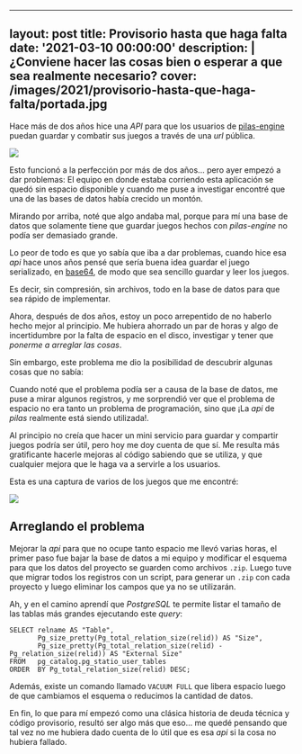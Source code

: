 
---
layout: post
title: Provisorio hasta que haga falta
date: '2021-03-10 00:00:00'
description: |
  ¿Conviene hacer las cosas bien o esperar a que sea realmente
  necesario?
cover: /images/2021/provisorio-hasta-que-haga-falta/portada.jpg
---

Hace más de dos años hice una *API* para que los usuarios de
[pilas-engine](https://www.pilas-engine.com.ar) puedan guardar
y combatir sus juegos a través de una *url* pública.

![](/images/2021/provisorio-hasta-que-haga-falta/exportar.png)

Esto funcionó a la perfección por más de dos años... pero ayer empezó
a dar problemas: El equipo en donde estaba corriendo esta aplicación se quedó sin
espacio disponible y cuando me puse a investigar encontré que una de
las bases de datos había crecido un montón.

Mirando por arriba, noté que algo andaba mal, porque para mí una base de
datos que solamente tiene que guardar juegos hechos con *pilas-engine* no
podía ser demasiado grande.

Lo peor de todo es que yo sabía que iba a dar problemas, cuando hice esa
*api* hace unos años pensé que sería buena idea guardar el juego serializado, en
[base64](https://en.wikipedia.org/wiki/Base64), de modo que sea sencillo guardar y leer los juegos.

Es decir, sin compresión, sin archivos, todo en la base de datos para que
sea rápido de implementar.

Ahora, después de dos años, estoy un poco arrepentido de no haberlo hecho mejor
al principio. Me hubiera ahorrado un par de horas y algo de incertidumbre por
la falta de espacio en el disco, investigar y tener que *ponerme a arreglar las cosas*.

Sin embargo, este problema me dio la posibilidad de descubrir algunas
cosas que no sabía:

Cuando noté que el problema podía ser a causa de la base de datos, me puse
a mirar algunos registros, y me sorprendió
ver que el problema de espacio no era tanto un problema de programación, sino
que ¡La *api* de *pilas* realmente está siendo utilizada!.

Al principio no creía que hacer un mini servicio para guardar y compartir juegos
podría ser útil, pero hoy me
doy cuenta de que sí. Me resulta más gratificante hacerle mejoras al código sabiendo
que se utiliza, y que cualquier mejora que le haga va a servirle a los usuarios.

Esta es una captura de varios de los juegos que me encontré:

![](/images/2021/provisorio-hasta-que-haga-falta/capturas.jpg)

## Arreglando el problema

Mejorar la *api* para que no ocupe tanto espacio me llevó varias horas, el primer
paso fue bajar la base de datos a mi equipo y modificar el esquema para que los datos del
proyecto se guarden como archivos `.zip`. Luego tuve que migrar todos los registros
con un script, para generar un `.zip` con cada proyecto y luego eliminar los campos
que ya no se utilizarán.

Ah, y en el camino aprendí que *PostgreSQL* te permite listar el tamaño de las
tablas más grandes ejecutando este *query*:

```
SELECT relname AS "Table",
       Pg_size_pretty(Pg_total_relation_size(relid)) AS "Size",
       Pg_size_pretty(Pg_total_relation_size(relid) - Pg_relation_size(relid)) AS "External Size"
FROM   pg_catalog.pg_statio_user_tables
ORDER  BY Pg_total_relation_size(relid) DESC;
```

Además, existe un comando llamado `VACUUM FULL` que libera espacio luego
de que cambiamos el esquema o reducimos la cantidad de datos.

En fin, lo que para mí empezó como una clásica historia de deuda técnica y código
provisorio, resultó ser algo más que eso... me quedé pensando que tal vez no
me hubiera dado cuenta de lo útil que es esa *api* si la cosa no hubiera fallado.
